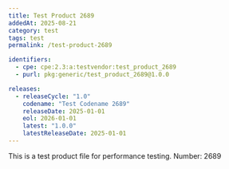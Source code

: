 ```yaml
---
title: Test Product 2689
addedAt: 2025-08-21
category: test
tags: test
permalink: /test-product-2689

identifiers:
  - cpe: cpe:2.3:a:testvendor:test_product_2689
  - purl: pkg:generic/test_product_2689@1.0.0

releases:
  - releaseCycle: "1.0"
    codename: "Test Codename 2689"
    releaseDate: 2025-01-01
    eol: 2026-01-01
    latest: "1.0.0"
    latestReleaseDate: 2025-01-01
---
```


This is a test product file for performance testing. Number: 2689

